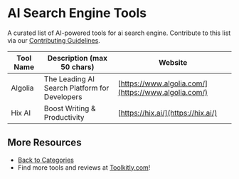 # AI Search Engine Tools

A curated list of AI-powered tools for ai search engine. Contribute to this list via our [Contributing Guidelines](https://github.com/ToolkitlyAI/awesome-ai-tools/blob/master/CONTRIBUTING.md).

| Tool Name | Description (max 50 chars) | Website |
|-----------|----------------------------|---------|
| Algolia | The Leading AI Search Platform for Developers | [https://www.algolia.com/](https://www.algolia.com/) |
| Hix AI | Boost Writing & Productivity | [https://hix.ai/](https://hix.ai/) |

## More Resources
- [Back to Categories](https://github.com/ToolkitlyAI/awesome-ai-tools/blob/master/README.md)
- Find more tools and reviews at [Toolkitly.com](https://toolkitly.com)!
